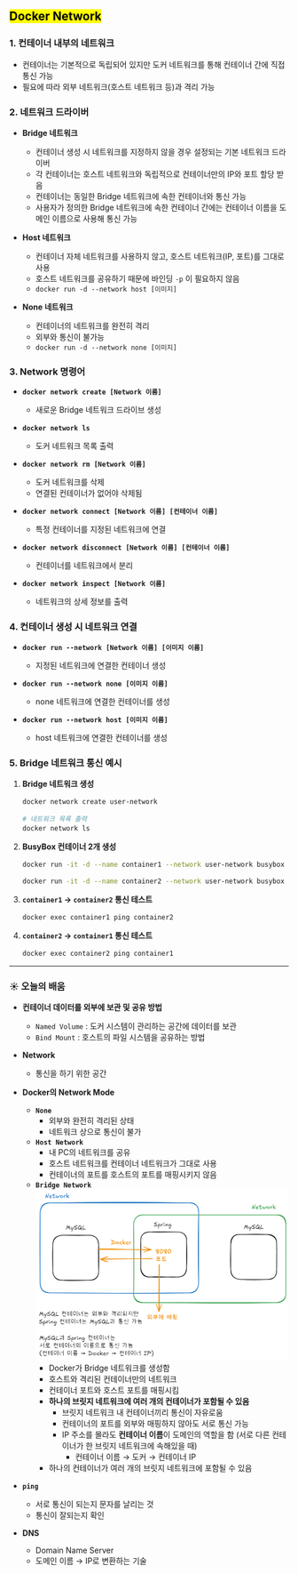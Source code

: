 ## <mark color="#fbc956">Docker Network</mark>

### 1. 컨테이너 내부의 네트워크

- 컨테이너는 기본적으로 독립되어 있지만 도커 네트워크를 통해 컨테이너 간에 직접 통신 가능
- 필요에 따라 외부 네트워크(호스트 네트워크 등)과 격리 가능

### 2. 네트워크 드라이버

- **Bridge 네트워크**

  - 컨테이너 생성 시 네트워크를 지정하지 않을 경우 설정되는 기본 네트워크 드라이버
  - 각 컨테이너는 호스트 네트워크와 독립적으로 컨테이너만의 IP와 포트 할당 받음
  - 컨테이너는 동일한 Bridge 네트워크에 속한 컨테이너와 통신 가능
  - 사용자가 정의한 Bridge 네트워크에 속한 컨테이너 간에는 컨테이너 이름을 도메인 이름으로 사용해 통신 가능

- **Host 네트워크**

  - 컨테이너 자체 네트워크를 사용하지 않고, 호스트 네트워크(IP, 포트)를 그대로 사용
  - 호스트 네트워크를 공유하기 때문에 바인딩 `-p` 이 필요하지 않음
  - `docker run -d --network host [이미지]`

- **None 네트워크**
  - 컨테이너의 네트워크를 완전히 격리
  - 외부와 통신이 불가능
  - `docker run -d --network none [이미지]`

### 3. Network 명령어

- **`docker network create [Network 이름]`**

  - 새로운 Bridge 네트워크 드라이브 생성

- **`docker network ls`**

  - 도커 네트워크 목록 출력

- **`docker network rm [Network 이름]`**

  - 도커 네트워크를 삭제
  - 연결된 컨테이너가 없어야 삭제됨

- **`docker network connect [Network 이름] [컨테이너 이름]`**

  - 특정 컨테이너를 지정된 네트워크에 연결

- **`docker network disconnect [Network 이름] [컨테이너 이름]`**

  - 컨테이너를 네트워크에서 분리

- **`docker network inspect [Network 이름]`**
  - 네트워크의 상세 정보를 출력

### 4. 컨테이너 생성 시 네트워크 연결

- **`docker run --network [Network 이름] [이미지 이름]`**

  - 지정된 네트워크에 연결한 컨테이너 생성

- **`docker run --network none [이미지 이름]`**

  - none 네트워크에 연결한 컨테이너를 생성

- **`docker run --network host [이미지 이름]`**
  - host 네트워크에 연결한 컨테이너를 생성

### 5. Bridge 네트워크 통신 예시

1. **Bridge 네트워크 생성**

   ```bash
   docker network create user-network
   ```

   ```bash
   # 네트워크 목록 출력
   docker network ls
   ```

1. **BusyBox 컨테이너 2개 생성**

   ```bash
   docker run -it -d --name container1 --network user-network busybox
   ```

   ```bash
   docker run -it -d --name container2 --network user-network busybox
   ```

1. **`container1` → `container2` 통신 테스트**

   ```bash
   docker exec container1 ping container2
   ```

1. **`container2` → `container1` 통신 테스트**

   ```bash
   docker exec container2 ping container1
   ```

---

### ☀️ 오늘의 배움

- **컨테이너 데이터를 외부에 보관 및 공유 방법**

  - `Named Volume` : 도커 시스템이 관리하는 공간에 데이터를 보관
  - `Bind Mount` : 호스트의 파일 시스템을 공유하는 방법

- **Network**

  - 통신을 하기 위한 공간

- **Docker의 Network Mode**

  - **`None`**
    - 외부와 완전히 격리된 상태
    - 네트워크 상으로 통신이 불가
  - **`Host Network`**
    - 내 PC의 네트워크를 공유
    - 호스트 네트워크를 컨테이너 네트워크가 그대로 사용
    - 컨테이너의 포트를 호스트의 포트를 매핑시키지 않음
  - **`Bridge Network`**
    ![image.png](/sesac/assets/day65.png)
    - Docker가 Bridge 네트워크를 생성함
    - 호스트와 격리된 컨테이너만의 네트워크
    - 컨테이너 포트와 호스트 포트를 매핑시킴
    - **하나의 브릿지 네트워크에 여러 개의 컨테이너가 포함될 수 있음**
      - 브릿지 네트워크 내 컨테이너끼리 통신이 자유로움
      - 컨테이너의 포트를 외부와 매핑하지 않아도 서로 통신 가능
      - IP 주소를 몰라도 **컨테이너 이름**이 도메인의 역할을 함
        (서로 다른 컨테이너가 한 브릿지 네트워크에 속해있을 때)
        - 컨테이너 이름 → 도커 → 컨테이너 IP
    - 하나의 컨테이너가 여러 개의 브릿지 네트워크에 포함될 수 있음

- **`ping`**

  - 서로 통신이 되는지 문자를 날리는 것
  - 통신이 잘되는지 확인

- **DNS**
  - Domain Name Server
  - 도메인 이름 → IP로 변환하는 기술
